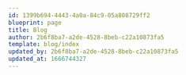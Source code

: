 ```yaml
---
id: 1399b694-4443-4a0a-84c9-05a808729ff2
blueprint: page
title: Blog
author: 2b6f8ba7-a2de-4528-8beb-c22a10873fa5
template: blog/index
updated_by: 2b6f8ba7-a2de-4528-8beb-c22a10873fa5
updated_at: 1666744327
---
```


